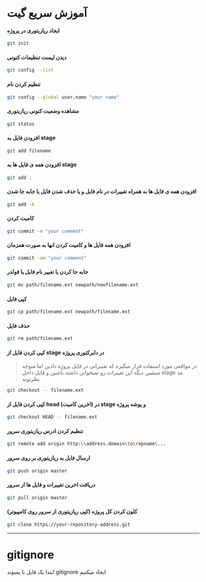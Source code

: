 # آموزش سریع گیت

#### ایجاد رپازیتوری در پروژه

```bash
git init
```

#### دیدن لیست تنظیمات کنونی

```bash
git config --list
```

#### تنظیم کردن نام

```bash
git config --global user.name "your name"
```

#### مشاهده وضعیت کنونی رپازیتوری

```bash
git status
```

#### افزودن فایل به stage

```bash
git add filename
```

#### افزودن همه ی فایل ها به stage

```bash
git add .
```

#### افزودن همه ی فایل ها به همراه تغییرات در نام فایل و یا حذف شدن فایل یا جابه جا شدن

```bash
git add -A
```

#### کامیت کردن

```bash
git commit -m "your comment"
```

#### افزودن همه فایل ها و کامیت کردن انها به صورت همزمان

```bash
git commit -am "your comment"
```

#### جابه جا کردن یا تغییر نام فایل یا فولدر

```bash
git mv path/filename.ext newpath/newfilename.ext
```

#### کپی فایل

```bash
git cp path/filename.ext newpath/filename.ext
```

#### حذف فایل

```bash
git rm path/filename.ext
```

#### کپی کردن فایل از stage در دایرکتوری پروژه

> در مواقعی مورد استفاده قرار میگیره که تغییراتی در فایل پروژه دادین اما متوجه میشین دیگه این تغییرات رو نمیخواین داشته باشین و فایل داخل stage مد نظرتونه

```bash
git checkout -- filename.ext
```

#### کپی کردن فایل از head (اخرین کامیت) در stage و پوشه پروژه

```bash
git checkout HEAD -- filename.ext
```

#### تنظیم کردن ادرس رپازیتوری سرور

```bash
git remote add origin http:\\address.domain\to\repname\...
```

#### ارسال فایل به رپازیتوری بر روی سرور

```bash
git push origin master
```

#### دریافت اخرین تغییرات و فایل ها از سرور

```bash
git pull origin master
```

#### کلون کردن کل پروژه (کپی رپازیتوری از سرور روی کامپیوتر)

```bash
git clone https://your-repository-address.git
```

---

# gitignore

ابتدا یک فایل با پسوند gitignore ایجاد میکنیم